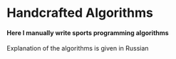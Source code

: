 # Handcrafted Algorithms
#### Here I manually write sports programming algorithms
Explanation of the algorithms is given in Russian